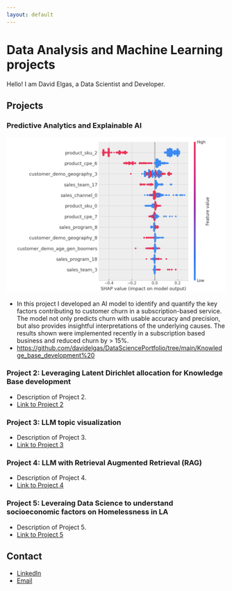 ```yaml
---
layout: default
---
```


# Data Analysis and Machine Learning projects

Hello! I am David Elgas, a Data Scientist and Developer.

## Projects

### Predictive Analytics and Explainable AI
![Predictive Analytics](https://github.com/davidelgas/davidelgas.github.io/blob/main/images/shapley.png)
- In this project I developed an AI model to identify and quantify the key factors contributing to customer churn in a subscription-based service. The model not only predicts churn with usable accuracy and precision, but also provides insightful interpretations of the underlying causes. The results shown were implemented recently in a subscription based business and reduced churn by > 15%.
- https://github.com/davidelgas/DataSciencePortfolio/tree/main/Knowledge_base_development%20

### Project 2: Leveraging Latent Dirichlet allocation for Knowledge Base development
- Description of Project 2.
- [Link to Project 2](https://github.com/davidelgas/project2)

### Project 3: LLM topic visualization
- Description of Project 3.
- [Link to Project 3](https://github.com/davidelgas/project3)

### Project 4: LLM with Retrieval Augmented Retrieval (RAG)
- Description of Project 4.
- [Link to Project 4](https://github.com/davidelgas/project4)

### Project 5: Leveraing Data Science to understand socioeconomic factors on Homelessness in LA
- Description of Project 5.
- [Link to Project 5](https://github.com/davidelgas/project5)




## Contact
- [LinkedIn](https://www.linkedin.com/in/davidelgas/)
- [Email](mailto:davidelgas@nmail.com)
